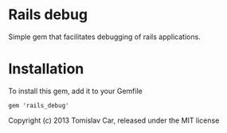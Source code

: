 Rails debug
============

Simple gem that facilitates debugging of rails applications.


Installation
============

To install this gem, add it to your Gemfile

	gem 'rails_debug'



Copyright (c) 2013 Tomislav Car, released under the MIT license
